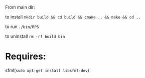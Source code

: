 
From main dir:

to install
```mkdir build && cd build && cmake .. && make && cd ..```

to run
```./bin/RPS```

to uninstall
```rm -rf build bin```

# Requires:
sfml(```sudo apt-get install libsfml-dev```)
